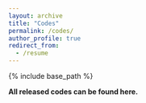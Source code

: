 ```yaml
---
layout: archive
title: "Codes"
permalink: /codes/
author_profile: true
redirect_from:
  - /resume
---
```


{% include base_path %}



**All released codes can be found here.**
